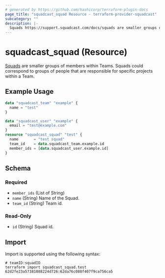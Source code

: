```yaml
---
# generated by https://github.com/hashicorp/terraform-plugin-docs
page_title: "squadcast_squad Resource - terraform-provider-squadcast"
subcategory: ""
description: |-
  Squads https://support.squadcast.com/docs/squads are smaller groups of members within Teams. Squads could correspond to groups of people that are responsible for specific projects within a Team.
---
```


# squadcast_squad (Resource)

[Squads](https://support.squadcast.com/docs/squads) are smaller groups of members within Teams. Squads could correspond to groups of people that are responsible for specific projects within a Team.

## Example Usage

```terraform
data "squadcast_team" "example" {
  name = "test"
}

data "squadcast_user" "example" {
  email = "test@example.com"
}
resource "squadcast_squad" "test" {
  name       = "test squad"
  team_id    = data.squadcast_team.example.id
  member_ids = [data.squadcast_user.example.id]
}
```

<!-- schema generated by tfplugindocs -->
## Schema

### Required

- `member_ids` (List of String)
- `name` (String) Name of the Squad.
- `team_id` (String) Team id.

### Read-Only

- `id` (String) Squad id.

## Import

Import is supported using the following syntax:

```shell
# teamID:squadID
terraform import squadcast_squad.test 62d2fe23a57381088224d726:62da76c088f407f9ca756ca5
```
